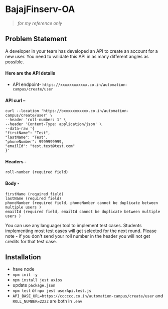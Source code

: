 # BajajFinserv-OA
> _for my reference only_


## Problem Statement
A developer in your team has developed an API to create an account for a new user. You need to
validate this API in as many different angles as possible.
#### Here are the API details
- API endpoint- ```https://xxxxxxxxxxxx.co.in/automation-campus/create/user```
 
#### API curl –
```
curl --location 'https://bxxxxxxxxxxx.co.in/automation-campus/create/user' \
--header 'roll-number: 1' \
--header 'Content-Type: application/json' \
--data-raw '{
"firstName": "Test",
"lastName": "Test",
"phoneNumber": 9999999999,
"emailId": "test.test@test.com"
}'
```
#### Headers -
```roll-number (required field)```
#### Body -
```
firstName (required field)
lastName (required field)
phoneNumber (required field, phoneNumber cannot be duplicate between multiple users )
emailId (required field, emailId cannot be duplicate between multiple users )
```
You can use any language/ tool to implement test cases. Students implementing most test cases
will get selected for the next round. Please note - if you don't send your roll number in the header
you will not get credits for that test case.


## Installation
- have node
-  ```npm init -y```
- ```npm install jest axios```
- update ```package.json```
- ```npm test``` or ```npx jest userApi.test.js```
- ```API_BASE_URL=https://cccccc.co.in/automation-campus/create/user``` and 
```ROLL_NUMBER=2222``` are both in ```.env```
